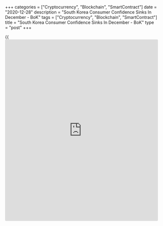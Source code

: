 +++
categories = ["Cryptocurrency", "Blockchain", "SmartContract"]
date = "2020-12-28"
description = "South Korea Consumer Confidence Sinks In December - BoK"
tags = ["Cryptocurrency", "Blockchain", "SmartContract"]
title = "South Korea Consumer Confidence Sinks In December - BoK"
type = "post"
+++

{{<iframe id="large-banner" src="https://www.bounty.group/#slide=15.0" width="100%" height="600" scrolling="no" style="border: 0px solid rgb(216, 221, 230); border-radius: 3px;">}}

Consumer confidence in South Korea tumbled in December, the Bank of
Korea said on Tuesday after its Composite Consumer Sentiment Index
(CCSI) came in with a score of 89.8 - down sharply from 97.9 in
November.

Consumer sentiment regarding current living standards was three points
lower than in November at 86, and that concerning the future outlook for
living standards was five points lower at 89.

Sentiment related to future household income was three points lower than
in November at 93, and that concerning future household spending was
five points lower at 99.

Consumer sentiment concerning current domestic economic conditions was
16 points lower than in November at 56, and that concerning future
domestic economic conditions was 10 points lower at 81.

The expected inflation rate for the following year was 1.8 percent.

For comments and feedback [contact](https://www.playgroundfx.com/contact/): editorial@rtt[news](https://www.letsplayfx.com/blog/forex-news-website/).com

[Economic News][1]

 **What parts of the world are seeing the best (and worst) economic
performances lately? Click[here][2] to check out our [Econ Scorecard][2]
and find out! See up-to-the-moment [ranking](https://www.playgroundfx.com/blog/crypto-exchange-ranking/)s for the best and worst
performers in [GDP][3], [unemployment rate][4], [inflation][5] and much
more.**

   1. www.rtt[news](https://www.letsplayfx.com/blog/forex-news-website/).com/Content/EconomicNews.aspx
   2. www.rtt[news](https://www.letsplayfx.com/blog/forex-news-website/).com/economic-scorecard/world-rank/retail-sales/highest-performance.aspx
   3. www.rtt[news](https://www.letsplayfx.com/blog/forex-news-website/).com/economic-scorecard/world-rank/GDP/highest-performance.aspx
   4. www.rtt[news](https://www.letsplayfx.com/blog/forex-news-website/).com/economic-scorecard/world-rank/unemployment-rate/lowest-performance.aspx
   5. www.rtt[news](https://www.letsplayfx.com/blog/forex-news-website/).com/economic-scorecard/world-rank/CPI/highest-performance.aspx